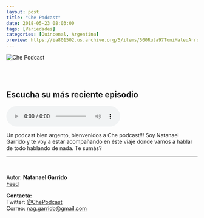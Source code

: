```yaml
---
layout: post
title: "Che Podcast"
date: 2018-05-23 08:03:00
tags: [Variedades]
categories: [Quincenal, Argentina]
preview: https://ia801502.us.archive.org/5/items/500Ruta97ToniMateuArrom/300che_podcast-NatanaelGarrido.jpg
---
```


![Che Podcast](https://ia801502.us.archive.org/5/items/500Ruta97ToniMateuArrom/400che_podcast-NatanaelGarrido.jpg)

<br/>
<br/>

## Escucha su más reciente episodio

<!--reproductor-feed=http://www.ivoox.com/che-podcast_fg_f1569470_filtro_1.xml-->
<!--reproductor-start-->
<audio id="audio" preload="auto" controls="" src="http://www.ivoox.com/che-podcast-episodio-4-fiebre_mf_26761587_feed_1.mp3"></audio>
<!--reproductor-end-->

Un podcast bien argento, bienvenidos a Che podcast!!! Soy Natanael Garrido y te voy a estar acompañando en éste viaje donde vamos a hablar de todo hablando de nada. Te sumás?  

_ _ _

<br>

Autor: **Natanael Garrido**  
[Feed](http://www.ivoox.com/che-podcast_fg_f1569470_filtro_1.xml)  


**Contacta:**  
Twitter: [@ChePodcast](https://twitter.com/ChePodcast)  
Correo: [nag.garrido@gmail.com](mailto:nag.garrido@gmail.com)  
